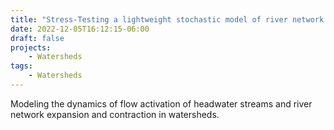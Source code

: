 ```yaml
---
title: "Stress-Testing a lightweight stochastic model of river network dynamics under data-limited conditions"
date: 2022-12-05T16:12:15-06:00
draft: false
projects:
    - Watersheds
tags:
    - Watersheds
---
```


Modeling the dynamics of flow activation of headwater streams and river network expansion and contraction in watersheds.